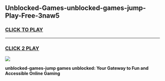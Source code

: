 
## Unblocked-Games-unblocked-games-jump-Play-Free-3naw5
<h3>
<a href="https://premium76.site?title=unblocked-games-jump&ref=19M">CLICK TO PLAY</a></h3>
<hr>

<h3>
<a href="https://premium76.site?title=unblocked-games-jump&ref=19M">CLICK 2 PLAY</a>
  
</h3>

<a href="https://premium76.site?title=unblocked-games-jump&ref=19M"><img src="https://clearcache.store/games.png"></a>


**unblocked-games-jump games unblocked: Your Gateway to Fun and Accessible Online Gaming**
